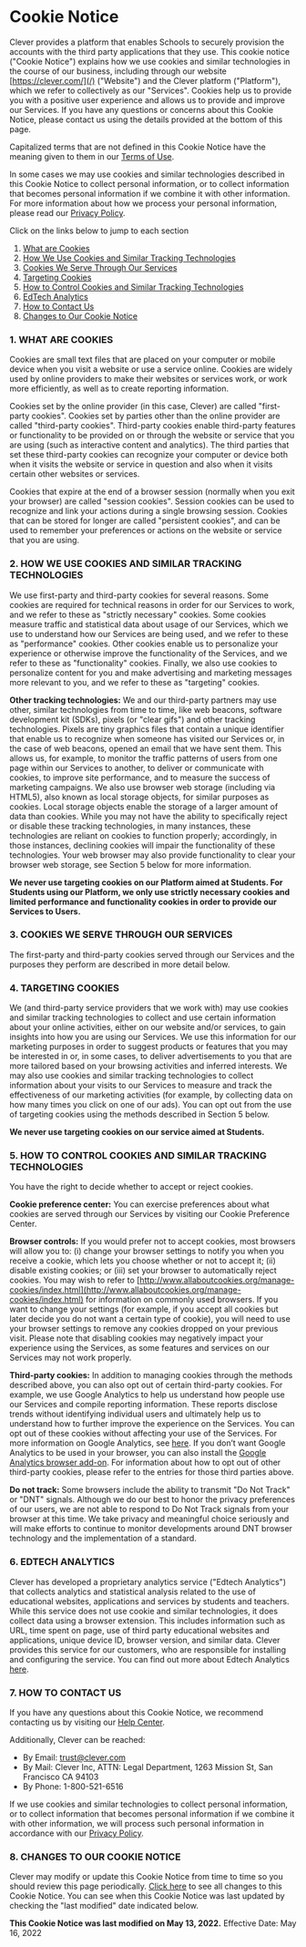 Cookie Notice
=============

Clever provides a platform that enables Schools to securely provision the accounts with the third party applications that they use. This cookie notice ("Cookie Notice") explains how we use cookies and similar technologies in the course of our business, including through our website [https://clever.com/](/) ("Website") and the Clever platform ("Platform"), which we refer to collectively as our "Services". Cookies help us to provide you with a positive user experience and allows us to provide and improve our Services. If you have any questions or concerns about this Cookie Notice, please contact us using the details provided at the bottom of this page.

Capitalized terms that are not defined in this Cookie Notice have the meaning given to them in our [Terms of Use](/trust/terms).

In some cases we may use cookies and similar technologies described in this Cookie Notice to collect personal information, or to collect information that becomes personal information if we combine it with other information. For more information about how we process your personal information, please read our [Privacy Policy](/trust/privacy/policy/).

Click on the links below to jump to each section

1.  [What are Cookies](#overview)
2.  [How We Use Cookies and Similar Tracking Technologies](#cookie-usage)
3.  [Cookies We Serve Through Our Services](#cookie-list)
4.  [Targeting Cookies](#targeting-cookies)
5.  [How to Control Cookies and Similar Tracking Technologies](#how-to-control-cookies)
6.  [EdTech Analytics](#edtech-analytics)
7.  [How to Contact Us](#how-to-contact-us)
8.  [Changes to Our Cookie Notice](#cookie-stmt-changes)

  

### 1\. WHAT ARE COOKIES

Cookies are small text files that are placed on your computer or mobile device when you visit a website or use a service online. Cookies are widely used by online providers to make their websites or services work, or work more efficiently, as well as to create reporting information.

Cookies set by the online provider (in this case, Clever) are called "first-party cookies". Cookies set by parties other than the online provider are called "third-party cookies". Third-party cookies enable third-party features or functionality to be provided on or through the website or service that you are using (such as interactive content and analytics). The third parties that set these third-party cookies can recognize your computer or device both when it visits the website or service in question and also when it visits certain other websites or services.

Cookies that expire at the end of a browser session (normally when you exit your browser) are called "session cookies". Session cookies can be used to recognize and link your actions during a single browsing session. Cookies that can be stored for longer are called "persistent cookies", and can be used to remember your preferences or actions on the website or service that you are using.

  

### 2\. HOW WE USE COOKIES AND SIMILAR TRACKING TECHNOLOGIES

We use first-party and third-party cookies for several reasons. Some cookies are required for technical reasons in order for our Services to work, and we refer to these as "strictly necessary" cookies. Some cookies measure traffic and statistical data about usage of our Services, which we use to understand how our Services are being used, and we refer to these as "performance" cookies. Other cookies enable us to personalize your experience or otherwise improve the functionality of the Services, and we refer to these as "functionality" cookies. Finally, we also use cookies to personalize content for you and make advertising and marketing messages more relevant to you, and we refer to these as "targeting" cookies.

**Other tracking technologies:** We and our third-party partners may use other, similar technologies from time to time, like web beacons, software development kit (SDKs), pixels (or "clear gifs") and other tracking technologies. Pixels are tiny graphics files that contain a unique identifier that enable us to recognize when someone has visited our Services or, in the case of web beacons, opened an email that we have sent them. This allows us, for example, to monitor the traffic patterns of users from one page within our Services to another, to deliver or communicate with cookies, to improve site performance, and to measure the success of marketing campaigns. We also use browser web storage (including via HTML5), also known as local storage objects, for similar purposes as cookies. Local storage objects enable the storage of a larger amount of data than cookies. While you may not have the ability to specifically reject or disable these tracking technologies, in many instances, these technologies are reliant on cookies to function properly; accordingly, in those instances, declining cookies will impair the functionality of these technologies. Your web browser may also provide functionality to clear your browser web storage, see Section 5 below for more information.

**We never use targeting cookies on our Platform aimed at Students. For Students using our Platform, we only use strictly necessary cookies and limited performance and functionality cookies in order to provide our Services to Users.**

  

### 3\. COOKIES WE SERVE THROUGH OUR SERVICES

The first-party and third-party cookies served through our Services and the purposes they perform are described in more detail below.

  

### 4\. TARGETING COOKIES

We (and third-party service providers that we work with) may use cookies and similar tracking technologies to collect and use certain information about your online activities, either on our website and/or services, to gain insights into how you are using our Services. We use this information for our marketing purposes in order to suggest products or features that you may be interested in or, in some cases, to deliver advertisements to you that are more tailored based on your browsing activities and inferred interests. We may also use cookies and similar tracking technologies to collect information about your visits to our Services to measure and track the effectiveness of our marketing activities (for example, by collecting data on how many times you click on one of our ads). You can opt out from the use of targeting cookies using the methods described in Section 5 below.

**We never use targeting cookies on our service aimed at Students.**

### 5\. HOW TO CONTROL COOKIES AND SIMILAR TRACKING TECHNOLOGIES

You have the right to decide whether to accept or reject cookies.

**Cookie preference center:** You can exercise preferences about what cookies are served through our Services by visiting our Cookie Preference Center.

**Browser controls:** If you would prefer not to accept cookies, most browsers will allow you to: (i) change your browser settings to notify you when you receive a cookie, which lets you choose whether or not to accept it; (ii) disable existing cookies; or (iii) set your browser to automatically reject cookies. You may wish to refer to [http://www.allaboutcookies.org/manage-cookies/index.html](http://www.allaboutcookies.org/manage-cookies/index.html) for information on commonly used browsers. If you want to change your settings (for example, if you accept all cookies but later decide you do not want a certain type of cookie), you will need to use your browser settings to remove any cookies dropped on your previous visit. Please note that disabling cookies may negatively impact your experience using the Services, as some features and services on our Services may not work properly.

**Third-party cookies:** In addition to managing cookies through the methods described above, you can also opt out of certain third-party cookies. For example, we use Google Analytics to help us understand how people use our Services and compile reporting information. These reports disclose trends without identifying individual users and ultimately help us to understand how to further improve the experience on the Services. You can opt out of these cookies without affecting your use of the Services. For more information on Google Analytics, see [here](https://policies.google.com/technologies/partner-sites). If you don’t want Google Analytics to be used in your browser, you can also install the [Google Analytics browser add-on](https://tools.google.com/dlpage/gaoptout?hl=en). For information about how to opt out of other third-party cookies, please refer to the entries for those third parties above.

**Do not track:** Some browsers include the ability to transmit "Do Not Track" or "DNT" signals. Although we do our best to honor the privacy preferences of our users, we are not able to respond to Do Not Track signals from your browser at this time. We take privacy and meaningful choice seriously and will make efforts to continue to monitor developments around DNT browser technology and the implementation of a standard.

  

### 6\. EDTECH ANALYTICS

Clever has developed a proprietary analytics service ("Edtech Analytics") that collects analytics and statistical analysis related to the use of educational websites, applications and services by students and teachers. While this service does not use cookie and similar technologies, it does collect data using a browser extension. This includes information such as URL, time spent on page, use of third party educational websites and applications, unique device ID, browser version, and similar data. Clever provides this service for our customers, who are responsible for installing and configuring the service. You can find out more about Edtech Analytics [here](https://support.clever.com/hc/s/articles/360039420391?language=en_US).

  

### 7\. HOW TO CONTACT US

If you have any questions about this Cookie Notice, we recommend contacting us by visiting our [Help Center](https://support.clever.com/).

Additionally, Clever can be reached:

*   By Email: [trust@clever.com](mailto:trust@clever.com)
*   By Mail: Clever Inc, ATTN: Legal Department, 1263 Mission St, San Francisco CA 94103
*   By Phone: 1-800-521-6516

If we use cookies and similar technologies to collect personal information, or to collect information that becomes personal information if we combine it with other information, we will process such personal information in accordance with our [Privacy Policy](/trust/privacy/policy).

  

### 8\. CHANGES TO OUR COOKIE NOTICE

Clever may modify or update this Cookie Notice from time to time so you should review this page periodically. [Click here](https://github.com/Clever/policies/releases) to see all changes to this Cookie Notice. You can see when this Cookie Notice was last updated by checking the "last modified" date indicated below.

**This Cookie Notice was last modified on May 13, 2022.** Effective Date: May 16, 2022